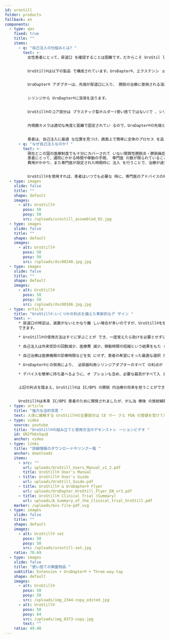 ```yaml
---
id: urostill
folder: products
fallback: en
components:
  - type: qas
    fixed: true
    title: ""
    items:
      - q: "自己注入の仕組みとは? "
        text: >-
          女性患者にとって、尿道口 を確認することは困難です。だからこそ UroStil l®が発明されました。


          UroStill®は以下の製品 で構成されています。UroDapter®、エクステンシ ョン、3 ウェイタップ、UroStill®ホルダー(50m l シリンジ用)。オプションパーツとして、内視 鏡カメラ、タブレット、タブレットスタンドがあ ります。上記の製品は当社より、もしくは他社か らご自身でご購入いただけます。注入ごとに 、UroDapter®、エクステンション、3 ウェイタッ プがセットになった滅菌ディスポーザブル製品 を購入する必要があります。


          UroDapter® アダプターは、先端が尿道口に入り、 膀胱の治療に使用される溶液を供給する唯一の部 品。UroDapter®にはエクステンション が取り付けられ、エクステンション とシリンジには 3 ウェイタップが取り付けられて います。これら二つの器具が


          シリンジから UroDapter®に溶液を送ります。


          UroStill®のコア部分は プラスチック製ホルダー(使い捨てではない)で 、シリンジと内視鏡カメラの両方をしっかりと固 定します。UroStill®ホルダーに付属のコンストリクターリ ングを入れることにより、20ml のシリンジも使 用できます。(薬が入っているシリンジは付属し ていません。)


          内視鏡カメラは適切な角度と距離で固定されてい るので、UroDapter®の先端と尿道口を 完璧に映し出すことができます(カメラには LED ライトが内蔵されているので、尿道口 を照らすことができます)。カメラの画像は、対 応するスマートフォン、タブレット、PC などで 見ることができます。スマホやタブレットなどの 小型機器はスタンドに置くことができます。 カメラ(6LED、micro USB、7mm CA00523)、スタンド、スマートデバイス(弊社 推奨:Huawei Media Pad T3 8.0 16GB)はオプションです。


          患者は、自己注入に最適 な位置を見つけ、画面上で簡単に全体のプロセス を追うことができます。
      - q: "なぜ自己注入なのか? "
        text: >-
          現在どこの国の医療制度でも十分にカバーされて いない間質性膀胱炎・膀胱痛症候群、多くの患者 が膀胱内注入療法を必要としています。
          患者にとって、通院にかかる時間や移動の手間、 専門医 の数が限られていることなどから、非常に高額な
          費用がかかり、また専門医が設定された時間枠に 注入 を行うことで、治療が過少になったり、過剰にな ったりすることも少なくありません。


          ​UroStill®を使用すれば、患者はいつでも必要な 時に、専門医のアドバイスの枠内で自己 治療を行うことができます。
  - type: images
    slide: false
    title: ""
    shape: default
    images:
      - alt: UroStill®
        posx: 50
        posy: 50
        src: /uploads/urostill_assembled_02.jpg
  - type: images
    slide: false
    title: ""
    shape: default
    images:
      - alt: UroStill®
        posx: 50
        posy: 50
        src: /uploads/dsc00240.jpg.jpg
  - type: images
    slide: false
    title: ""
    shape: default
    images:
      - alt: UroStill®
        posx: 50
        posy: 50
        src: /uploads/dsc00166.jpg.jpg
  - type: article
    title: "UroStill®:いくつかの利点を備えた革新的なデ ザイン "
    text: >-
      * 尿道口の特定は、装置がないとかなり難 しい場合が多いのですが、UroStill®を使 用することにより簡単に特定することが
      できます。

      * UroStill®の使用方法はすぐに学ぶことが でき、一度覚えたら助けを必要とせずに 自己治療ができます。

      * 自己注入は外来受診の回数減少、医療費 減少、移動時間の短縮という結果をもた らします。

      * 自己治療は医療機関の診療時間などを気 にせず、患者の希望にそった最適な選択 ができます。

      * UroDapter®との併用により、 泌尿器科用シリンジアダプターのすべて の利点が UroStill®にも適用されます。

      * デバイスを簡単に持ち運べるように、オ プションも含め、必要な器具がすべて入 る袋が付属します。


      上記の利点を踏まえ、UroStill®は IC/BPS の膀胱 内治療の将来を担うことができます。


      UroStill®は本来 IC/BPS 患者のために開発されましたが、がん治 療後 の放射線膀胱炎や頻繁に再発する重度の尿路感染 症など、他の特定の疾患にも使用可能。
  - type: article
    title: "強力な法的背景 "
    text: 人体に接触する UroStill®の主要部分は CE マー クと FDA の登録を受けています
  - type: video
    source: youtube
    title: "UroStill®の組み立てと使用方法のデモンストレ ーションビデオ "
    id: GR2fk6xSquQ
    anchor: video
  - type: links
    title: "詳細情報のダウンロードやリンク一覧 "
    anchor: downloads
    items:
      - src: ""
        url: uploads/UroStill_Users_Manual_v1_2.pdf
        title: UroStill® User's Manual
      - title: UroStill® User's Guide
        url: uploads/UroStill_Guide.pdf
      - title: UroStill® & UroDapter® Flyer
        url: uploads/UroDapter_UroStill_Flyer_EN_vr3.pdf
      - title: UroStill® Clinical Trial (Summary)
        url: uploads/A_Summary_of_the_Clinical_trial_UroStill.pdf
    marker: /uploads/bxs-file-pdf.svg
  - type: images
    slide: false
    title: ""
    shape: default
    images:
      - alt: UroStill® set
        posx: 50
        posy: 50
        src: /uploads/urostill-set.jpg
    ratio: 70.69
  - type: images
    slide: false
    title: "使い捨ての無菌物品 "
    subtitle: Extension + UroDapter® + Three-way-tap
    shape: default
    images:
      - alt: UroStill®
        posx: 50
        posy: 50
        src: /uploads/img_2344-copy_edited.jpg
      - alt: UroStill®
        posx: 50
        posy: 64
        src: /uploads/img_8373-copy.jpg
        text: ""
    ratio: 49.48
---
```

